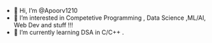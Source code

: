 - 👋 Hi, I’m @Apoorv1210
- 👀 I’m interested in Competetive Programming , Data Science ,ML/AI, Web Dev and stuff !!!
- 🌱 I’m currently learning DSA in C/C++ .


<!---
Apoorv1210/Apoorv1210 is a ✨ special ✨ repository because its `README.md` (this file) appears on your GitHub profile.
You can click the Preview link to take a look at your changes.
--->
